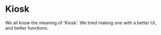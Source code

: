 # Kiosk
We all know the meaning of 'Kiosk'. We tried making one with a better UI, and better functions.
